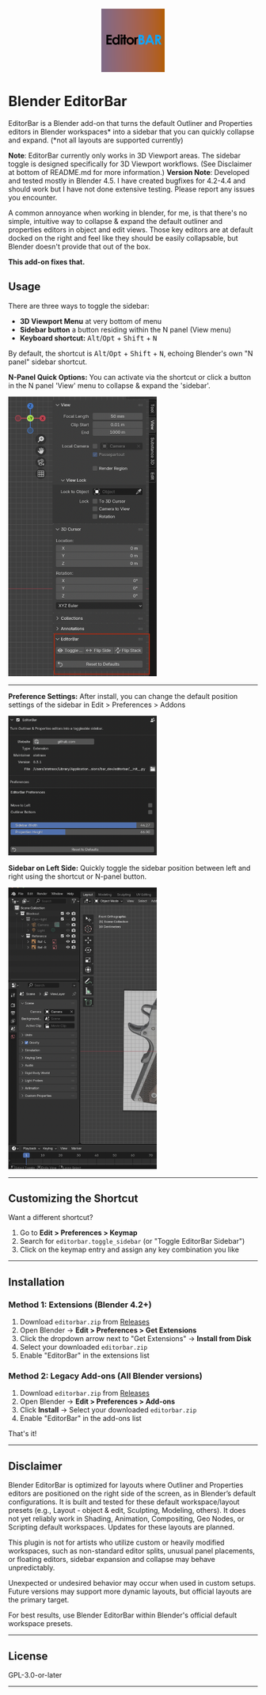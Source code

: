 <p align="center">
  <img src="images/Blender-EditoBar-ICON.png" alt="EditorBar Icon" width="128">
</p>

# Blender EditorBar

EditorBar is a Blender add-on that turns the default Outliner and Properties editors in Blender workspaces* into a sidebar that you can quickly collapse and expand. (*not all layouts are supported currently)

**Note**: EditorBar currently only works in 3D Viewport areas. The sidebar toggle is designed specifically for 3D Viewport workflows. (See Disclaimer at bottom of README.md for more information.)
**Version Note**: Developed and tested mostly in Blender 4.5. I have created bugfixes for 4.2-4.4 and should work but I have not done extensive testing. Please report any issues you encounter.

A common annoyance when working in blender, for me, is that there's no simple, intuitive way to collapse & expand the default outliner and properties editors in object and edit views. Those key editors are at default docked on the right and feel like they should be easily collapsable, but Blender doesn't provide that out of the box.

**This add-on fixes that.**

## Usage

There are three ways to toggle the sidebar:

- **3D Viewport Menu** at very bottom of menu
- **Sidebar button** a button residing within the N panel (View menu)
- **Keyboard shortcut:** <kbd>Alt</kbd>/<kbd>Opt</kbd> + <kbd>Shift</kbd> + <kbd>N</kbd>

By default, the shortcut is <kbd>Alt</kbd>/<kbd>Opt</kbd> + <kbd>Shift</kbd> + <kbd>N</kbd>, echoing Blender's own "N panel" sidebar shortcut.

**N-Panel Quick Options:**
You can activate via the shortcut or click a button in the N panel 'View' menu to collapse & expand the 'sidebar'.

<img src="images/Screenshot1.png" width="300">

---

**Preference Settings:**
After install, you can change the default position settings of the sidebar in Edit > Preferences > Addons

<img src="images/Screenshot2.png" width="300">

**Sidebar on Left Side:**
Quickly toggle the sidebar position between left and right using the shortcut or N-panel button.

<img src="images/Screenshot3.png" width="300">

---

## Customizing the Shortcut

Want a different shortcut?

1. Go to **Edit > Preferences > Keymap**
2. Search for `editorbar.toggle_sidebar` (or "Toggle EditorBar Sidebar")
3. Click on the keymap entry and assign any key combination you like

---

## Installation

### Method 1: Extensions (Blender 4.2+)

1. Download `editorbar.zip` from [Releases](https://github.com/JamesN-dev/blender-editorbar/releases/latest)
2. Open Blender → **Edit > Preferences > Get Extensions**
3. Click the dropdown arrow next to "Get Extensions" → **Install from Disk**
4. Select your downloaded `editorbar.zip`
5. Enable "EditorBar" in the extensions list

### Method 2: Legacy Add-ons (All Blender versions)

1. Download `editorbar.zip` from [Releases](https://github.com/JamesN-dev/blender-editorbar/releases/latest)
2. Open Blender → **Edit > Preferences > Add-ons**
3. Click **Install** → Select your downloaded `editorbar.zip`
4. Enable "EditorBar" in the add-ons list

That's it!

---

## Disclaimer

Blender EditorBar is optimized for layouts where Outliner and Properties editors are positioned on the right side of the screen, as in Blender’s default configurations. It is built and tested for these default workspace/layout presets (e.g., Layout - object & edit, Sculpting, Modeling, others). It does not yet reliably work in Shading, Animation, Compositing, Geo Nodes, or Scripting default workspaces. Updates for these layouts are planned.

This plugin is not for artists who utilize custom or heavily modified workspaces, such as non-standard editor splits, unusual panel placements, or floating editors, sidebar expansion and collapse may behave unpredictably.

Unexpected or undesired behavior may occur when used in custom setups. Future versions may support more dynamic layouts, but official layouts are the primary target.

For best results, use Blender EditorBar within Blender's official default workspace presets.

---

## License

GPL-3.0-or-later

---
